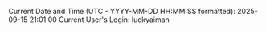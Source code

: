 Current Date and Time (UTC - YYYY-MM-DD HH:MM:SS formatted): 2025-09-15 21:01:00
Current User's Login: luckyaiman
